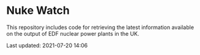 # Nuke Watch

This repository includes code for retrieving the latest information available on the output of EDF nuclear power plants in the UK.

Last updated: 2021-07-20 14:06